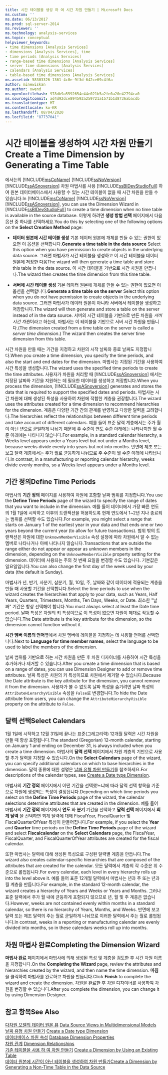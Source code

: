 ```yaml
---
title: 시간 테이블을 생성 하 여 시간 차원 만들기 | Microsoft Docs
ms.custom: ''
ms.date: 06/13/2017
ms.prod: sql-server-2014
ms.reviewer: ''
ms.technology: analysis-services
ms.topic: conceptual
helpviewer_keywords:
- time dimensions [Analysis Services]
- dimensions [Analysis Services], time
- time periods [Analysis Services]
- range-based time dimensions [Analysis Services]
- server time dimensions [Analysis Services]
- calendars [Analysis Services]
- table-based time dimensions [Analysis Services]
ms.assetid: 58303326-1361-4c0e-9f3d-642ce69c4f6a
author: minewiskan
ms.author: owend
ms.openlocfilehash: 978db9a5592654e44e021b5a2fe0a20e42794ca0
ms.sourcegitcommit: ad4d92dce894592a259721a1571b1d8736abacdb
ms.translationtype: MT
ms.contentlocale: ko-KR
ms.lasthandoff: 08/04/2020
ms.locfileid: "87737041"
---
```

# <a name="create-a-time-dimension-by-generating-a-time-table"></a><span data-ttu-id="ea96b-102">시간 테이블을 생성하여 시간 차원 만들기</span><span class="sxs-lookup"><span data-stu-id="ea96b-102">Create a Time Dimension by Generating a Time Table</span></span>
  <span data-ttu-id="ea96b-103">에서는의 [!INCLUDE[msCoName](../../includes/msconame-md.md)] [!INCLUDE[ssNoVersion](../../includes/ssnoversion-md.md)] [!INCLUDE[ssASnoversion](../../includes/ssasnoversion-md.md)] 차원 마법사를 사용 [!INCLUDE[ssBIDevStudioFull](../../includes/ssbidevstudiofull-md.md)] 하 여 원본 데이터베이스에서 사용할 수 있는 시간 테이블이 없을 때 시간 차원을 만들 수 있습니다.</span><span class="sxs-lookup"><span data-stu-id="ea96b-103">In [!INCLUDE[msCoName](../../includes/msconame-md.md)] [!INCLUDE[ssNoVersion](../../includes/ssnoversion-md.md)] [!INCLUDE[ssASnoversion](../../includes/ssasnoversion-md.md)], you can use the Dimension Wizard in [!INCLUDE[ssBIDevStudioFull](../../includes/ssbidevstudiofull-md.md)] to create a time dimension when no time table is available in the source database.</span></span> <span data-ttu-id="ea96b-104">이렇게 하려면 **생성 방법 선택** 페이지에서 다음 옵션 중 하나를 선택하세요.</span><span class="sxs-lookup"><span data-stu-id="ea96b-104">You do this by selecting one of the following options on the **Select Creation Method** page:</span></span>  
  
-   <span data-ttu-id="ea96b-105">**데이터 원본에 시간 테이블 생성** 기본 데이터 원본에 개체를 만들 수 있는 권한이 있으면 이 옵션을 선택합니다.</span><span class="sxs-lookup"><span data-stu-id="ea96b-105">**Generate a time table in the data source** Select this option when you have permission to create objects in the underlying data source.</span></span> <span data-ttu-id="ea96b-106">그러면 마법사가 시간 테이블을 생성하고 이 시간 테이블을 데이터 원본에 저장한 다음</span><span class="sxs-lookup"><span data-stu-id="ea96b-106">The wizard will then generate a time table and store this table in the data source.</span></span> <span data-ttu-id="ea96b-107">이 시간 테이블을 기반으로 시간 차원을 만듭니다.</span><span class="sxs-lookup"><span data-stu-id="ea96b-107">The wizard then creates the time dimension from this time table.</span></span>  
  
-   <span data-ttu-id="ea96b-108">**서버에 시간 테이블 생성** 기본 데이터 원본에 개체를 만들 수 있는 권한이 없으면 이 옵션을 선택합니다.</span><span class="sxs-lookup"><span data-stu-id="ea96b-108">**Generate a time table on the server** Select this option when you do not have permission to create objects in the underlying data source.</span></span> <span data-ttu-id="ea96b-109">그러면 마법사가 데이터 원본이 아니라 서버에서 테이블을 생성하고 저장합니다.</span><span class="sxs-lookup"><span data-stu-id="ea96b-109">The wizard will then generate and store a table on the server instead of in the data source.</span></span> <span data-ttu-id="ea96b-110">서버의 시간 테이블을 기반으로 만든 차원을 *서버 시간 차원*이라고 하는데, 마법사는 이 테이블을 기반으로 서버 시간 차원을 만듭니다.</span><span class="sxs-lookup"><span data-stu-id="ea96b-110">(The dimension created from a time table on the server is called a *server time dimension*.) The wizard then creates the server time dimension from this table.</span></span>  
  
 <span data-ttu-id="ea96b-111">시간 차원을 만들 때는 기간을 지정하고 차원의 시작 날짜와 종료 날짜도 지정합니다.</span><span class="sxs-lookup"><span data-stu-id="ea96b-111">When you create a time dimension, you specify the time periods, and also the start and end dates for the dimension.</span></span> <span data-ttu-id="ea96b-112">마법사는 지정된 기간을 사용하여 시간 특성을 생성합니다.</span><span class="sxs-lookup"><span data-stu-id="ea96b-112">The wizard uses the specified time periods to create the time attributes.</span></span> <span data-ttu-id="ea96b-113">사용자가 차원을 처리할 때 [!INCLUDE[ssASnoversion](../../includes/ssasnoversion-md.md)] 에서는 지정된 날짜와 기간을 지원하는 데 필요한 데이터를 생성하고 저장합니다.</span><span class="sxs-lookup"><span data-stu-id="ea96b-113">When you process the dimension, [!INCLUDE[ssASnoversion](../../includes/ssasnoversion-md.md)] generates and stores the data that is required to support the specified dates and periods.</span></span> <span data-ttu-id="ea96b-114">마법사는 시간 차원에 대해 생성된 특성을 사용하여 차원에 적합한 계층을 권장합니다.</span><span class="sxs-lookup"><span data-stu-id="ea96b-114">The wizard uses the attributes created for a time dimension to recommend hierarchies for the dimension.</span></span> <span data-ttu-id="ea96b-115">계층은 다양한 기간 간의 관계를 반영하고 다양한 달력을 고려합니다.</span><span class="sxs-lookup"><span data-stu-id="ea96b-115">The hierarchies reflect the relationships between different time periods and take account of different calendars.</span></span> <span data-ttu-id="ea96b-116">예를 들어 표준 달력 계층에서는 주가 월이 아닌 년으로 균일하게 나뉘기 때문에 주 수준이 연도 수준 아래에는 나타나지만 월 수준 아래에는 나타나지 않습니다.</span><span class="sxs-lookup"><span data-stu-id="ea96b-116">For example, in a standard calendar hierarchy, a Weeks level appears under a Years level but not under a Months level, because weeks divide evenly into years but not into months.</span></span> <span data-ttu-id="ea96b-117">반면에 제조 또는 보고 달력 계층에서는 주가 월로 균등하게 나뉘므로 주 수준이 월 수준 아래에 나타납니다.</span><span class="sxs-lookup"><span data-stu-id="ea96b-117">In contrast, in a manufacturing or reporting calendar hierarchy, weeks divide evenly months, so a Weeks level appears under a Months level.</span></span>  
  
## <a name="define-time-periods"></a><span data-ttu-id="ea96b-118">기간 정의</span><span class="sxs-lookup"><span data-stu-id="ea96b-118">Define Time Periods</span></span>  
 <span data-ttu-id="ea96b-119">마법사의 **기간 정의** 페이지를 사용하여 차원에 포함할 날짜 범위를 지정합니다.</span><span class="sxs-lookup"><span data-stu-id="ea96b-119">You use the **Define Time Periods** page of the wizard to specify the range of dates that you want to include in the dimension.</span></span> <span data-ttu-id="ea96b-120">예를 들어 데이터에서 가장 빠른 연도의 1월 1일에 시작하고 이후의 트랜잭션을 허용하도록 현재 연도에서 1~2년 지나 종료되는 범위를 선택할 수도 있습니다.</span><span class="sxs-lookup"><span data-stu-id="ea96b-120">For example, you might select a range that starts on January 1 of the earliest year in your data and that ends one or two years beyond the current year (to allow for future transactions).</span></span> <span data-ttu-id="ea96b-121">범위 밖의 트랜잭션은 차원에 대한 `UnknownMemberVisible` 속성 설정에 따라 차원에서 알 수 없는 멤버로 나타나거나 아예 나타나지 않습니다.</span><span class="sxs-lookup"><span data-stu-id="ea96b-121">Transactions that are outside the range either do not appear or appear as unknown members in the dimension, depending on the `UnknownMemberVisible` property setting for the dimension.</span></span> <span data-ttu-id="ea96b-122">데이터에 사용되는 주의 첫 번째 요일을 변경할 수도 있습니다. 기본값은 일요일입니다.</span><span class="sxs-lookup"><span data-stu-id="ea96b-122">You can also change the first day of the week used by your data (the default is Sunday).</span></span>  
  
 <span data-ttu-id="ea96b-123">마법사가 년, 반기, 사분기, 삼분기, 월, 10일, 주, 날짜와 같이 데이터에 적용되는 계층을 만들 때 사용할 기간을 선택합니다.</span><span class="sxs-lookup"><span data-stu-id="ea96b-123">Select the time periods to use when the wizard creates the hierarchies that apply to your data, such as Years, Half Years, Quarters, Trimesters, Months, Ten Days, Weeks, or Date.</span></span> <span data-ttu-id="ea96b-124">최소한 "날짜" 기간은 항상 선택해야 합니다.</span><span class="sxs-lookup"><span data-stu-id="ea96b-124">You must always select at least the Date time period.</span></span> <span data-ttu-id="ea96b-125">날짜 특성은 차원의 키 특성이므로 이 특성이 없으면 차원이 제대로 작동할 수 없습니다.</span><span class="sxs-lookup"><span data-stu-id="ea96b-125">The Date attribute is the key attribute for the dimension, so the dimension cannot function without it.</span></span>  
  
 <span data-ttu-id="ea96b-126">**시간 멤버 이름의 언어**옆에서 차원 멤버에 레이블을 지정하는 데 사용할 언어를 선택합니다.</span><span class="sxs-lookup"><span data-stu-id="ea96b-126">Next to **Language for time member names**, select the language to be used to label the members of the dimension.</span></span>  
  
 <span data-ttu-id="ea96b-127">날짜 범위를 기반으로 하는 시간 차원을 만든 후 차원 디자이너를 사용하여 시간 특성을 추가하거나 제거할 수 있습니다.</span><span class="sxs-lookup"><span data-stu-id="ea96b-127">After you create a time dimension that is based on a range of dates, you can use Dimension Designer to add or remove time attributes.</span></span> <span data-ttu-id="ea96b-128">날짜 특성은 차원의 키 특성이므로 차원에서 제거할 수 없습니다.</span><span class="sxs-lookup"><span data-stu-id="ea96b-128">Because the Date attribute is the key attribute for the dimension, you cannot remove it from the dimension.</span></span> <span data-ttu-id="ea96b-129">사용자가 볼 수 없도록 날짜 특성을 숨기려면 날짜 특성의 `AttributeHierarchyVisible` 속성을 `False`로 변경합니다.</span><span class="sxs-lookup"><span data-stu-id="ea96b-129">To hide the Date attribute from users, you can change the `AttributeHierarchyVisible` property on the attribute to `False`.</span></span>  
  
## <a name="select-calendars"></a><span data-ttu-id="ea96b-130">달력 선택</span><span class="sxs-lookup"><span data-stu-id="ea96b-130">Select Calendars</span></span>  
 <span data-ttu-id="ea96b-131">1월 1일에 시작하고 12월 31일에 끝나는 표준(그레고리력) 12개월 달력은 시간 차원을 만들 때 항상 포함됩니다.</span><span class="sxs-lookup"><span data-stu-id="ea96b-131">The standard (Gregorian) 12-month calendar, starting on January 1 and ending on December 31, is always included when you create a time dimension.</span></span> <span data-ttu-id="ea96b-132">마법사의 **달력 선택** 페이지에서 차원 계층의 기반으로 사용할 추가 달력을 지정할 수 있습니다.</span><span class="sxs-lookup"><span data-stu-id="ea96b-132">On the **Select Calendars** page of the wizard, you can specify additional calendars on which to base hierarchies in the dimension.</span></span> <span data-ttu-id="ea96b-133">달력 종류에 대한 설명은 [날짜 유형 차원 만들기](database-dimensions-create-a-date-type-dimension.md)를 참조하세요.</span><span class="sxs-lookup"><span data-stu-id="ea96b-133">For descriptions of the calendar types, see [Create a Date type Dimension](database-dimensions-create-a-date-type-dimension.md).</span></span>  
  
 <span data-ttu-id="ea96b-134">마법사의 **기간 정의** 페이지에서 어떤 기간을 선택했느냐에 따라 달력 선택 항목을 기준으로 차원에 생성되는 특성이 결정됩니다.</span><span class="sxs-lookup"><span data-stu-id="ea96b-134">Depending on which time periods you select on the **Define Time Periods** page of the wizard, the calendar selections determine attributes that are created in the dimension.</span></span> <span data-ttu-id="ea96b-135">예를 들어 마법사의 **기간 정의** 페이지에서 **연도** 와 **분기** 기간을 선택하고 **달력 선택** 페이지에서 **회계 달력** 을 선택하면 회계 달력에 대해 FiscalYear, FiscalQuarter 및 FiscalQuarterOfYear 특성이 만들어집니다.</span><span class="sxs-lookup"><span data-stu-id="ea96b-135">For example, if you select the **Year** and **Quarter** time periods on the **Define Time Periods** page of the wizard and select **Fiscalcalendar** on the **Select Calendars** page, the FiscalYear, FiscalQuarter, and FiscalQuarterOfYear attributes are created for the fiscal calendar.</span></span>  
  
 <span data-ttu-id="ea96b-136">또한 마법사는 달력에 대해 생성된 특성으로 구성된 달력별 계층을 만듭니다.</span><span class="sxs-lookup"><span data-stu-id="ea96b-136">The wizard also creates calendar-specific hierarchies that are composed of the attributes that are created for the calendar.</span></span> <span data-ttu-id="ea96b-137">모든 달력에서 계층의 각 수준은 위 수준으로 롤업됩니다.</span><span class="sxs-lookup"><span data-stu-id="ea96b-137">For every calendar, each level in every hierarchy rolls up into the level above it.</span></span> <span data-ttu-id="ea96b-138">예를 들어 표준 12개월 달력에서 마법사는 년과 주 또는 년과 월 계층을 만듭니다.</span><span class="sxs-lookup"><span data-stu-id="ea96b-138">For example, in the standard 12-month calendar, the wizard creates a hierarchy of Years and Weeks or Years and Months.</span></span> <span data-ttu-id="ea96b-139">그러나 표준 달력에서 주가 월 내에 균등하게 포함되지 않으므로 년, 월 및 주 계층은 없습니다.</span><span class="sxs-lookup"><span data-stu-id="ea96b-139">However, weeks are not contained evenly within months in a standard calendar, so there is no hierarchy of Years, Months, and Weeks.</span></span> <span data-ttu-id="ea96b-140">반면에 보고 달력 또는 제조 달력의 주는 월로 균일하게 나뉘므로 이러한 달력에서 주는 월로 롤업됩니다.</span><span class="sxs-lookup"><span data-stu-id="ea96b-140">In contrast, weeks in a reporting or manufacturing calendar are evenly divided into months, so in these calendars weeks roll up into months.</span></span>  
  
## <a name="completing-the-dimension-wizard"></a><span data-ttu-id="ea96b-141">차원 마법사 완료</span><span class="sxs-lookup"><span data-stu-id="ea96b-141">Completing the Dimension Wizard</span></span>  
 <span data-ttu-id="ea96b-142">**마법사 완료** 페이지에서 마법사에 의해 생성된 특성 및 계층을 검토한 후 시간 차원 이름을 지정합니다.</span><span class="sxs-lookup"><span data-stu-id="ea96b-142">On the **Completing the Wizard** page, review the attributes and hierarchies created by the wizard, and then name the time dimension.</span></span> <span data-ttu-id="ea96b-143">**마침** 을 클릭하여 마법사를 완료하고 차원을 만듭니다.</span><span class="sxs-lookup"><span data-stu-id="ea96b-143">Click **Finish** to complete the wizard and create the dimension.</span></span> <span data-ttu-id="ea96b-144">차원을 완료한 후 차원 디자이너를 사용하여 차원을 변경할 수 있습니다.</span><span class="sxs-lookup"><span data-stu-id="ea96b-144">After you complete the dimension, you can change it by using Dimension Designer.</span></span>  
  
## <a name="see-also"></a><span data-ttu-id="ea96b-145">참고 항목</span><span class="sxs-lookup"><span data-stu-id="ea96b-145">See Also</span></span>  
 <span data-ttu-id="ea96b-146">[다차원 모델의 데이터 원본 뷰](data-source-views-in-multidimensional-models.md) </span><span class="sxs-lookup"><span data-stu-id="ea96b-146">[Data Source Views in Multidimensional Models](data-source-views-in-multidimensional-models.md) </span></span>  
 <span data-ttu-id="ea96b-147">[날짜 유형 차원 만들기](database-dimensions-create-a-date-type-dimension.md) </span><span class="sxs-lookup"><span data-stu-id="ea96b-147">[Create a Date type Dimension](database-dimensions-create-a-date-type-dimension.md) </span></span>  
 <span data-ttu-id="ea96b-148">[데이터베이스 차원 속성](../multidimensional-models-olap-logical-dimension-objects/database-dimension-properties.md) </span><span class="sxs-lookup"><span data-stu-id="ea96b-148">[Database Dimension Properties](../multidimensional-models-olap-logical-dimension-objects/database-dimension-properties.md) </span></span>  
 <span data-ttu-id="ea96b-149">[차원 관계](../multidimensional-models-olap-logical-cube-objects/dimension-relationships.md) </span><span class="sxs-lookup"><span data-stu-id="ea96b-149">[Dimension Relationships](../multidimensional-models-olap-logical-cube-objects/dimension-relationships.md) </span></span>  
 <span data-ttu-id="ea96b-150">[기존 테이블을 사용 하 여 차원 만들기](create-a-dimension-by-using-an-existing-table.md) </span><span class="sxs-lookup"><span data-stu-id="ea96b-150">[Create a Dimension by Using an Existing Table](create-a-dimension-by-using-an-existing-table.md) </span></span>  
 [<span data-ttu-id="ea96b-151">데이터 원본에 시간이 아닌 테이블을 생성하여 차원 만들기</span><span class="sxs-lookup"><span data-stu-id="ea96b-151">Create a Dimension by Generating a Non-Time Table in the Data Source</span></span>](create-a-dimension-by-generating-a-non-time-table-in-the-data-source.md)  
  
  
